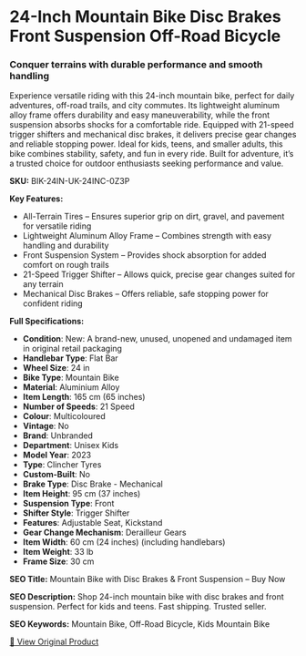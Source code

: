 # 24-Inch Mountain Bike Disc Brakes Front Suspension Off-Road Bicycle

### Conquer terrains with durable performance and smooth handling

Experience versatile riding with this 24-inch mountain bike, perfect for daily adventures, off-road trails, and city commutes. Its lightweight aluminum alloy frame offers durability and easy maneuverability, while the front suspension absorbs shocks for a comfortable ride. Equipped with 21-speed trigger shifters and mechanical disc brakes, it delivers precise gear changes and reliable stopping power. Ideal for kids, teens, and smaller adults, this bike combines stability, safety, and fun in every ride. Built for adventure, it’s a trusted choice for outdoor enthusiasts seeking performance and value.

**SKU:** BIK-24IN-UK-24INC-0Z3P

**Key Features:**
- All-Terrain Tires – Ensures superior grip on dirt, gravel, and pavement for versatile riding
- Lightweight Aluminum Alloy Frame – Combines strength with easy handling and durability
- Front Suspension System – Provides shock absorption for added comfort on rough trails
- 21-Speed Trigger Shifter – Allows quick, precise gear changes suited for any terrain
- Mechanical Disc Brakes – Offers reliable, safe stopping power for confident riding

**Full Specifications:**
- **Condition**: New: A brand-new, unused, unopened and undamaged item in original retail packaging
- **Handlebar Type**: Flat Bar
- **Wheel Size**: 24 in
- **Bike Type**: Mountain Bike
- **Material**: Aluminium Alloy
- **Item Length**: 165 cm (65 inches)
- **Number of Speeds**: 21 Speed
- **Colour**: Multicoloured
- **Vintage**: No
- **Brand**: Unbranded
- **Department**: Unisex Kids
- **Model Year**: 2023
- **Type**: Clincher Tyres
- **Custom-Built**: No
- **Brake Type**: Disc Brake - Mechanical
- **Item Height**: 95 cm (37 inches)
- **Suspension Type**: Front
- **Shifter Style**: Trigger Shifter
- **Features**: Adjustable Seat, Kickstand
- **Gear Change Mechanism**: Derailleur Gears
- **Item Width**: 60 cm (24 inches) (including handlebars)
- **Item Weight**: 33 lb
- **Frame Size**: 30 cm

**SEO Title:** Mountain Bike with Disc Brakes & Front Suspension – Buy Now

**SEO Description:** Shop 24-inch mountain bike with disc brakes and front suspension. Perfect for kids and teens. Fast shipping. Trusted seller.

**SEO Keywords:** Mountain Bike, Off-Road Bicycle, Kids Mountain Bike

[🔗 View Original Product](https://www.ebay.co.uk/itm/236048323261)
